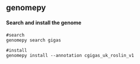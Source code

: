 ## genomepy

#### Search and install the genome

```
#search
genomepy search gigas

#install
genomepy install --annotation cgigas_uk_roslin_v1
```
